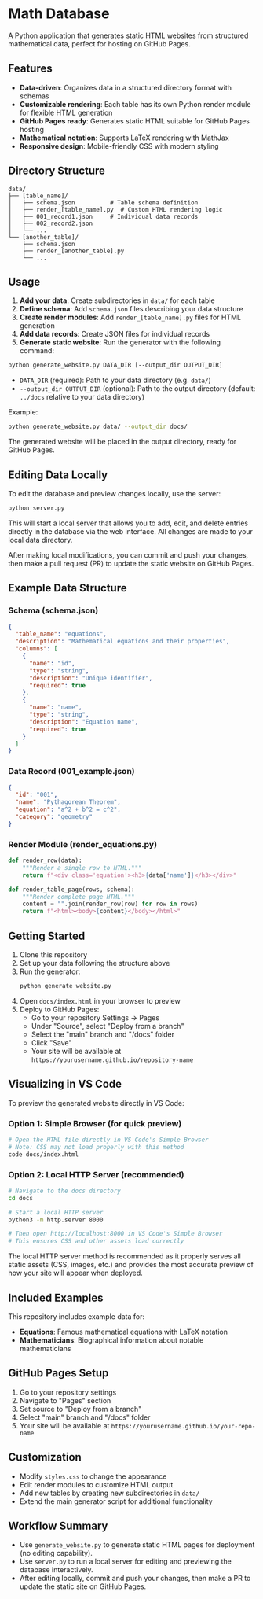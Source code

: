 # Math Database

A Python application that generates static HTML websites from structured mathematical data, perfect for hosting on GitHub Pages.

## Features

- **Data-driven**: Organizes data in a structured directory format with schemas
- **Customizable rendering**: Each table has its own Python render module for flexible HTML generation
- **GitHub Pages ready**: Generates static HTML suitable for GitHub Pages hosting
- **Mathematical notation**: Supports LaTeX rendering with MathJax
- **Responsive design**: Mobile-friendly CSS with modern styling

## Directory Structure

```
data/
├── [table_name]/
│   ├── schema.json          # Table schema definition
│   ├── render_[table_name].py  # Custom HTML rendering logic
│   ├── 001_record1.json     # Individual data records
│   ├── 002_record2.json
│   └── ...
└── [another_table]/
    ├── schema.json
    ├── render_[another_table].py
    └── ...
```

## Usage

1. **Add your data**: Create subdirectories in `data/` for each table
2. **Define schema**: Add `schema.json` files describing your data structure
3. **Create render modules**: Add `render_[table_name].py` files for HTML generation
4. **Add data records**: Create JSON files for individual records
5. **Generate static website**: Run the generator with the following command:

  ```bash
  python generate_website.py DATA_DIR [--output_dir OUTPUT_DIR]
  ```

  - `DATA_DIR` (required): Path to your data directory (e.g. `data/`)
  - `--output_dir OUTPUT_DIR` (optional): Path to the output directory (default: `../docs` relative to your data directory)

  Example:
  ```bash
  python generate_website.py data/ --output_dir docs/
  ```

The generated website will be placed in the output directory, ready for GitHub Pages.

## Editing Data Locally

To edit the database and preview changes locally, use the server:

```bash
python server.py
```

This will start a local server that allows you to add, edit, and delete entries directly in the database via the web interface. All changes are made to your local data directory.

After making local modifications, you can commit and push your changes, then make a pull request (PR) to update the static website on GitHub Pages.

## Example Data Structure

### Schema (schema.json)
```json
{
  "table_name": "equations",
  "description": "Mathematical equations and their properties",
  "columns": [
    {
      "name": "id",
      "type": "string",
      "description": "Unique identifier",
      "required": true
    },
    {
      "name": "name",
      "type": "string",
      "description": "Equation name",
      "required": true
    }
  ]
}
```

### Data Record (001_example.json)
```json
{
  "id": "001",
  "name": "Pythagorean Theorem",
  "equation": "a^2 + b^2 = c^2",
  "category": "geometry"
}
```

### Render Module (render_equations.py)
```python
def render_row(data):
    """Render a single row to HTML."""
    return f"<div class='equation'><h3>{data['name']}</h3></div>"

def render_table_page(rows, schema):
    """Render complete page HTML."""
    content = "".join(render_row(row) for row in rows)
    return f"<html><body>{content}</body></html>"
```

## Getting Started

1. Clone this repository
2. Set up your data following the structure above
3. Run the generator:
   ```bash
   python generate_website.py
   ```
4. Open `docs/index.html` in your browser to preview
5. Deploy to GitHub Pages:
   - Go to your repository Settings → Pages
   - Under "Source", select "Deploy from a branch"
   - Select the "main" branch and "/docs" folder
   - Click "Save"
   - Your site will be available at `https://yourusername.github.io/repository-name`

## Visualizing in VS Code

To preview the generated website directly in VS Code:

### Option 1: Simple Browser (for quick preview)
```bash
# Open the HTML file directly in VS Code's Simple Browser
# Note: CSS may not load properly with this method
code docs/index.html
```

### Option 2: Local HTTP Server (recommended)
```bash
# Navigate to the docs directory
cd docs

# Start a local HTTP server
python3 -m http.server 8000

# Then open http://localhost:8000 in VS Code's Simple Browser
# This ensures CSS and other assets load correctly
```

The local HTTP server method is recommended as it properly serves all static assets (CSS, images, etc.) and provides the most accurate preview of how your site will appear when deployed.

## Included Examples

This repository includes example data for:
- **Equations**: Famous mathematical equations with LaTeX notation
- **Mathematicians**: Biographical information about notable mathematicians

## GitHub Pages Setup

1. Go to your repository settings
2. Navigate to "Pages" section
3. Set source to "Deploy from a branch"
4. Select "main" branch and "/docs" folder
5. Your site will be available at `https://yourusername.github.io/your-repo-name`

## Customization

- Modify `styles.css` to change the appearance
- Edit render modules to customize HTML output
- Add new tables by creating new subdirectories in `data/`
- Extend the main generator script for additional functionality

## Workflow Summary

- Use `generate_website.py` to generate static HTML pages for deployment (no editing capability).
- Use `server.py` to run a local server for editing and previewing the database interactively.
- After editing locally, commit and push your changes, then make a PR to update the static site on GitHub Pages.